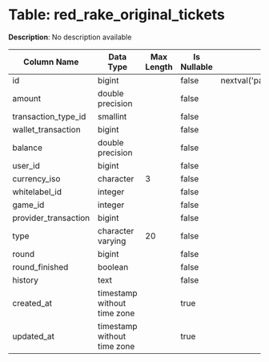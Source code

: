 # Table: red_rake_original_tickets

**Description**: No description available

| Column Name | Data Type | Max Length | Is Nullable | Default | Primary Key | Foreign Key |
|-------------|-----------|------------|-------------|---------|-------------|-------------|
| id | bigint |  | false | nextval('pam.red_rake_original_tickets_id_seq'::regclass) | red_rake_original_tickets | red_rake_original_tickets |
| amount | double precision |  | false |  |  |  |
| transaction_type_id | smallint |  | false |  | red_rake_original_tickets | transaction_types |
| wallet_transaction | bigint |  | false |  |  |  |
| balance | double precision |  | false |  |  |  |
| user_id | bigint |  | false |  | red_rake_original_tickets | users |
| currency_iso | character | 3 | false |  | red_rake_original_tickets | currencies |
| whitelabel_id | integer |  | false |  | red_rake_original_tickets | whitelabels |
| game_id | integer |  | false |  | red_rake_original_tickets | games |
| provider_transaction | bigint |  | false |  |  |  |
| type | character varying | 20 | false |  |  |  |
| round | bigint |  | false |  |  |  |
| round_finished | boolean |  | false |  |  |  |
| history | text |  | false |  |  |  |
| created_at | timestamp without time zone |  | true |  |  |  |
| updated_at | timestamp without time zone |  | true |  |  |  |
